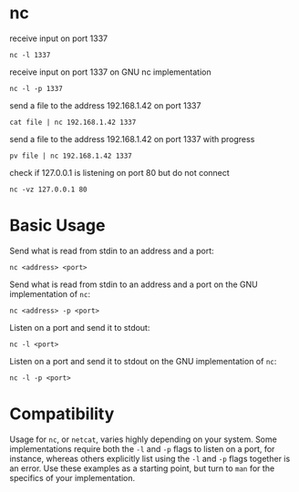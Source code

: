 # nc

receive input on port 1337

    nc -l 1337


receive input on port 1337 on GNU nc implementation

    nc -l -p 1337


send a file to the address 192.168.1.42 on port 1337

    cat file | nc 192.168.1.42 1337


send a file to the address 192.168.1.42 on port 1337 with progress

    pv file | nc 192.168.1.42 1337


check if 127.0.0.1 is listening on port 80 but do not connect

    nc -vz 127.0.0.1 80



# Basic Usage

Send what is read from stdin to an address and a port:

    nc <address> <port>


Send what is read from stdin to an address and a port on the GNU implementation
of `nc`:

    nc <address> -p <port>


Listen on a port and send it to stdout:

    nc -l <port>


Listen on a port and send it to stdout on the GNU implementation of `nc`:

    nc -l -p <port>



# Compatibility

Usage for `nc`, or `netcat`, varies highly depending on your system. Some
implementations require both the `-l` and `-p` flags to listen on a port, for
instance, whereas others explicitly list using the `-l` and `-p` flags together
is an error. Use these examples as a starting point, but turn to `man` for the
specifics of your implementation.



